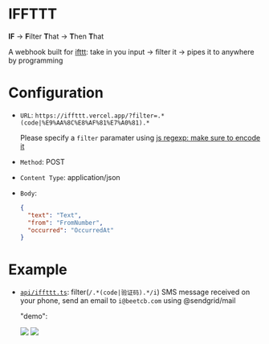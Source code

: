 # IFFTTT

**IF** -> **F**ilter **T**hat -> **T**hen **T**hat

A webhook built for [ifttt](https://ifttt.com/home): take in you input -> filter it -> pipes it to anywhere by programming

# Configuration

- `URL`: `https://iffttt.vercel.app/?filter=.*(code|%E9%AA%8C%E8%AF%81%E7%A0%81).*`

  Please specify a `filter` paramater using [js regexp: make sure to encode it](https://developer.mozilla.org/en-US/docs/Web/JavaScript/Reference/Global_Objects/RegExp/RegExp)

- `Method`: POST

- `Content Type`: application/json

- `Body`:

  ```json
  {
    "text": "Text",
    "from": "FromNumber",
    "occurred": "OccurredAt"
  }
  ```

# Example

- [`api/iffttt.ts`](./api/iffttt.ts): filter(`/.*(code|验证码).*/i`) SMS message received on your phone, send an email to `i@beetcb.com` using @sendgrid/mail

  "demo":

  ![](https://i.imgur.com/9RCD51o.png)
  ![](https://i.imgur.com/MqXf8gl.jpg)
